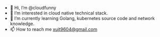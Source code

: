 - 👋 Hi, I’m @cloudfunny
- 👀 I’m interested in cloud native technical stack.
- 🌱 I’m currently learning Golang, kubernetes source code and network knowledge.
- 📫 How to reach me xujt9604@gmail.com

<!---
cloudfunny/cloudfunny is a ✨ special ✨ repository because its `README.md` (this file) appears on your GitHub profile.
You can click the Preview link to take a look at your changes.
--->
